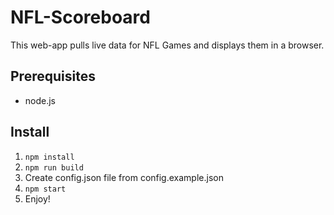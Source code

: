# NFL-Scoreboard

This web-app pulls live data for NFL Games and displays them in a browser.

## Prerequisites
* node.js

## Install

1. `npm install`
2. `npm run build`
3. Create config.json file from config.example.json
3. `npm start`
4. Enjoy!
